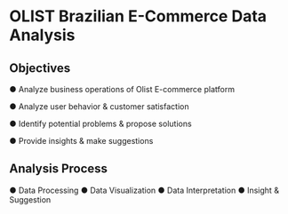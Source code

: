 # OLIST Brazilian E-Commerce Data Analysis

## Objectives
● Analyze business operations of Olist E-commerce platform

● Analyze user behavior & customer satisfaction

● Identify potential problems & propose solutions

● Provide insights & make suggestions

## Analysis Process
● Data Processing
● Data Visualization
● Data Interpretation
● Insight & Suggestion


